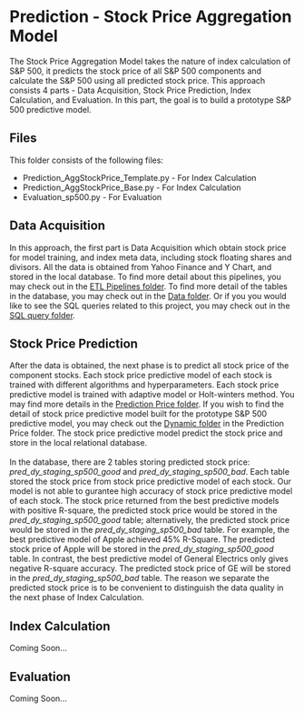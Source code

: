 # Prediction - Stock Price Aggregation Model
The Stock Price Aggregation Model takes the nature of index calculation of S&P 500, it predicts the stock price of all S&P 500 components and calculate the S&P 500 using all predicted stock price. This approach consists 4 parts - Data Acquisition, Stock Price Prediction, Index Calculation, and Evaluation. In this part, the goal is to build a prototype S&P 500 predictive model.

## Files
This folder consists of the following files:
<ul>
	<li>Prediction_AggStockPrice_Template.py - For Index Calculation</li>
	<li>Prediction_AggStockPrice_Base.py - For Index Calculation</li>
	<li>Evaluation_sp500.py - For Evaluation</li>
</ul>

## Data Acquisition
In this approach, the first part is Data Acquisition which obtain stock price for model training, and index meta data, including stock floating shares and divisors. All the data is obtained from Yahoo Finance and Y Chart, and stored in the local database. To find more detail about this pipelines, you may check out in the [ETL Pipelines folder](../ETLPipelines). To find more detail of the tables in the database, you may check out in the [Data folder](../Data). Or if you you would like to see the SQL queries related to this project, you may check out in the [SQL query folder](../SQLQuery).

## Stock Price Prediction
After the data is obtained, the next phase is to predict all stock price of the component stocks. Each stock price predictive model of each stock is trained with different algorithms and hyperparameters. Each stock price predictive model is trained with adaptive model or Holt-winters method. You may find more details in the [Prediction Price folder](../PredictionPrice). If you wish to find the detail of stock price predictive model built for the prototype S&P 500 predictive model, you may check out the [Dynamic folder](../PredictionPrice/Dynamic) in the Prediction Price folder. The stock price predictive model predict the stock price and store in the local relational database.
<br><br>
In the database, there are 2 tables storing predicted stock price: <i>pred_dy_staging_sp500_good </i> and <i>pred_dy_staging_sp500_bad</i>. Each table stored the stock price from stock price predictive model of each stock. Our model is not able to gurantee high accuracy of stock price predictive model of each stock. The stock price returned from the best predictive models with positive R-square, the predicted stock price would be stored in the <i>pred_dy_staging_sp500_good </i> table; alternatively, the predicted stock price would be stored in the <i>pred_dy_staging_sp500_bad</i> table. For example, the best predictive model of Apple achieved 45% R-Square. The predicted stock price of Apple will be stored in the <i>pred_dy_staging_sp500_good </i> table. In contrast, the best predictive model of General Electrics only gives negative R-square accuracy. The predicted stock price of GE will be stored in the <i>pred_dy_staging_sp500_bad</i> table. The reason we separate the predicted stock price is to be convenient to distinguish the data quality in the next phase of Index Calculation.

## Index Calculation
Coming Soon...

## Evaluation
Coming Soon...